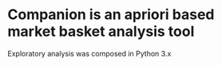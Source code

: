 # Companion is an apriori based market basket analysis tool

Exploratory analysis was composed in Python 3.x
